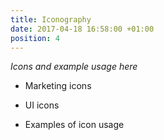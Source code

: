 ```yaml
---
title: Iconography
date: 2017-04-18 16:58:00 +01:00
position: 4
---
```


*Icons and example usage here*

* Marketing icons

* UI icons

* Examples of icon usage